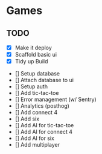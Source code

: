 # Games

## TODO

- [x] Make it deploy
- [x] Scaffold basic ui
- [x] Tidy up Build
- [] Setup database
- [] Attach database to ui
- [] Setup auth
- [] Add tic-tac-toe
- [] Error management (w/ Sentry)
- [] Analytics (posthog)
- [] Add connect 4
- [] Add six
- [] Add AI for tic-tac-toe
- [] Add AI for connect 4
- [] Add AI for six
- [] Add multiplayer
